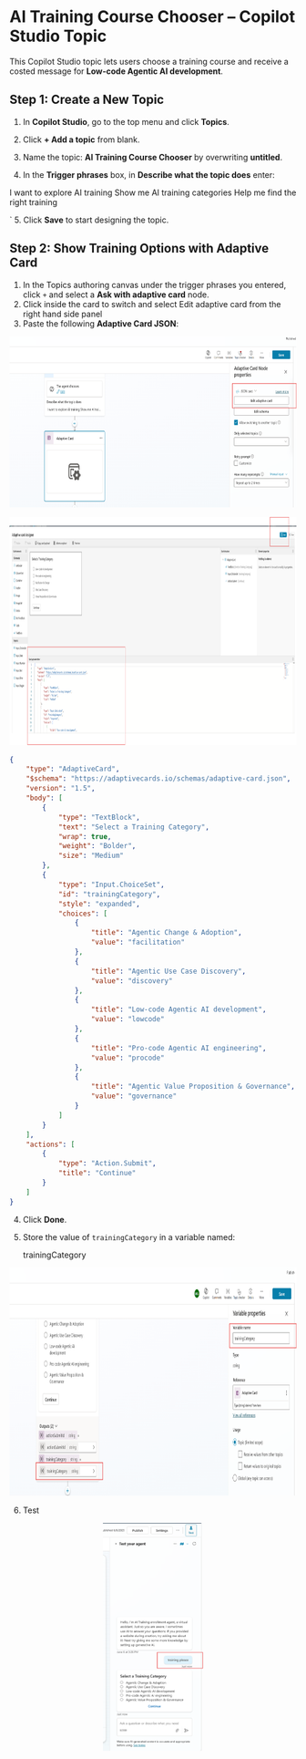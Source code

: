 
#  AI Training Course Chooser – Copilot Studio Topic

This Copilot Studio topic lets users choose a training course and receive a costed message for **Low-code Agentic AI development**.



##  Step 1: Create a New Topic

1. In **Copilot Studio**, go to the top menu and click **Topics**.
2. Click **+ Add a topic** from blank.
3. Name the topic: **AI Training Course Chooser** by overwriting **untitled**.

 
4. In the **Trigger phrases** box, in  **Describe what the topic does** enter:
 

I want to explore AI training
Show me AI training categories
Help me find the right training

 `
5. Click **Save** to start designing the topic.



##  Step 2: Show Training Options with Adaptive Card

1. In the Topics authoring canvas under the trigger phrases you entered, click `+` and select a **Ask with adaptive card** node.
2. Click inside the card to switch and select Edit adaptive card from the right hand side panel
3. Paste the following **Adaptive Card JSON**:


<p align="center">
  <img src="Documents/Images/AddAdaptiveCard.png" alt="Environments screen" height="300"/>
</p>

<p align="center">
  <img src="Documents/Images/Adaptivecard options.png" alt="Environments screen" height="400", width="700"/>
</p>



```json
{
    "type": "AdaptiveCard",
    "$schema": "https://adaptivecards.io/schemas/adaptive-card.json",
    "version": "1.5",
    "body": [
        {
            "type": "TextBlock",
            "text": "Select a Training Category",
            "wrap": true,
            "weight": "Bolder",
            "size": "Medium"
        },
        {
            "type": "Input.ChoiceSet",
            "id": "trainingCategory",
            "style": "expanded",
            "choices": [
                {
                    "title": "Agentic Change & Adoption",
                    "value": "facilitation"
                },
                {
                    "title": "Agentic Use Case Discovery",
                    "value": "discovery"
                },
                {
                    "title": "Low-code Agentic AI development",
                    "value": "lowcode"
                },
                {
                    "title": "Pro-code Agentic AI engineering",
                    "value": "procode"
                },
                {
                    "title": "Agentic Value Proposition & Governance",
                    "value": "governance"
                }
            ]
        }
    ],
    "actions": [
        {
            "type": "Action.Submit",
            "title": "Continue"
        }
    ]
}
```


4. Click **Done**.
5. Store the value of `trainingCategory` in a variable named:

    
   trainingCategory
    
<p align="center">
  <img src="Documents/Images/trainingCategory.png" alt="Environments screen" width ="800", height="400" />
</p>

6. Test
 <p align="center">
  <img src="Documents/Images/testadaptivecard.png" alt="prompt", height="400"/>
</p>